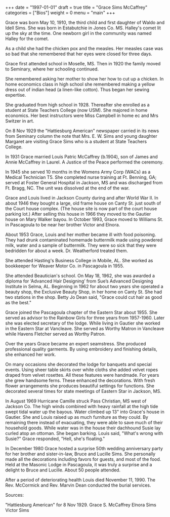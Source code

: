 +++
date = "1997-01-01"
draft = true
title = "Grace Sims McCaffrey"
categories = ["Bios"]
weight = 0
menu =  "main"
+++

Grace was born May 10, 1910, the third child and first daughter of Waldo and Idell Sims.  She was born in Estabutchie in Jones Co. MS.  Halley's comet lit up the sky at the time.  One newborn girl in the community was named Halley for the comet.

As a child she had the chicken pox and the measles.  Her measles case was so bad that she remembered that her eyes were closed for three days.

Grace first attended school in Moselle, MS.  Then in 1920 the family moved to Seminary, where her schooling continued.

She remembered asking her mother to show her how to cut up a chicken.  In home economics class in high school she remembered making a yellow dress out of indian head (a linen-like cotton).  Thus began her sewing expertise. 

She graduated from high school in 1928.  Thereafter she enrolled as a student at State Teachers College (now USM).  She majored in home economics.  Her best instructors were Miss Campbell in home ec and Mrs Switzer in art.

On 8 Nov 1929 the "Hattiesburg American" newspaper carried in its news from Seminary column the note that Mrs. E. W. Sims and young daughter Margaret are visiting Grace Sims who is a student at State Teachers College.

In 1931  Grace married Louis Patric McCaffrey (b.1904), son of James and Annie McCaffrey in Laurel.  A Justice of the Peace performed the ceremony.

In 1945 she served 10 months in the Womens Army Corp (WACs) as a Medical Technician T5.  She completed nurse training at Ft. Benning, GA; served at Foster General Hospital in Jackson, MS and was discharged from Ft. Bragg, NC.  The unit was dissolved at the end of the war.

Grace and Louis lived in Jackson County during and after World War II.  In about 1946 they bought a large, old frame house on Canty St. just south of the Court house complex.  (The house site is now part of the court house parking lot.)  After selling this house in 1966 they moved to the Gautier house on Mary Walker bayou.  In October 1993, Grace moved to Williams St. in Pascagoula to be near her brother Victor and Elnora. 

About 1953 Grace, Louis and her mother became ill with food poisoning.  They had drunk contaminated homemade buttermilk made  using powdered milk, water and a sample of buttermilk.  They were so sick that they were bedridden for about a week. Dr. Weatherford treated them.

She attended Hasting's Business College in Mobile, AL.  She worked as bookkeeper for Weaver Motor Co. in Pascagoula in 1955.  

She attended Beautician's school. On May 18, 1962, she was awarded a diploma for ‘Advanced Hair Designing’ from Sue’s Advanced Designing Institute  in Selma, AL. Beginning in 1962 for about two years she operated a beauty shop, the Exclusive Beauty Shop, in her home on Canty St.  She had two stations in the shop.  Betty Jo Dean said, "Grace could cut hair as good as the best."

Grace joined the Pascagoula chapter of the Eastern Star about 1955.  She served as advisor to the Rainbow Girls for three years from 1957-1960.  Later she was elected secretary of the lodge.  While living in Gautier she worked in the Eastern Star at Vancleave.  She served as Worthy Matron in Vancleave while Havens Fletcher served as Worthy Patron.  

Over the years Grace became an expert seamstress.  She produced professional quality garments.  By using embroidery and finishing details, she enhanced her work.   

On many occasions she decorated the lodge for banquets and special events.  Using sheer table skirts over white cloths she added velvet ropes draped from velvet rosettes.  All these features were handmade.  For years she grew handsome ferns.  These enhanced the decorations.  With fresh flower arrangements she produces beautiful settings for functions.  She decorated several times for state meetings of Eastern Star in Jackson, MS.

In August 1969 Hurricane Camille struck Pass Christian, MS west of Jackson Co.  The high winds combined with heavy rainfall at the high tide swept tidal water up the bayous.  Water climbed up 13" into Grace's house in Gautier.  She and Louis raised up as much furniture as they could.  By remaining there instead of evacuating, they were able to save much of their household goods.  While water was in the house their dachhound Susie lay curled atop an ottoman.  She began barking.  Louis said, "What's wrong with Susie?"  Grace responded, "Hell, she's floating."

In December 1980 Grace hosted a surprise 50th wedding anniversary party for her brother and sister-in-law, Bruce and Lucille Sims.  She personally made all the decorations including favors for guests, and most of the food.  Held at the Masonic Lodge in Pascagoula, it was truly a surprise and a delight to Bruce and Lucille.  About 50 people attended.

After a period of deteriorating health Louis died November 11, 1990.  The Rev. McCormick and Rev. Marvin Dean conducted the burial services.

Sources:

"Hattiesburg American" for 8 Nov 1929.
Grace S. McCaffrey
Elnora Sims
Victor Sims
